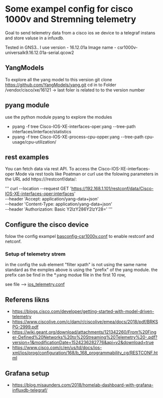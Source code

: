 # Some exampel config for cisco 1000v and Stremning telemetry

Goal to send telemetry data from a cisco ios xe device to a telegraf instans and store valuse in a infuxdb.

Tested in GNS3..
I use version - 16.12.01a
Image name - csr1000v-universalk9.16.12.01a-serial.qcow2

## YangModels

To explore all the yang model to this version
git clone https://github.com/YangModels/yang.git
cd in to Folder /vendor/cisco/xe/16121 -> last foler is related to to the version number

## pyang module

use the python module pyang to explore the modules

- pyang -f tree Cisco-IOS-XE-interfaces-oper.yang --tree-path interfaces/interface/statistics
- pyang -f tree Cisco-IOS-XE-process-cpu-opper.yang --tree-path cpu-usage/cpu-utilization/

## rest examples

You can fetch data via rest API. 
To access the Cisco-IOS-XE-interfaces-oper Mode via rest tools like Poatman or curl use the folowing parameters
in the URL add https://<host>/restconf/data/<YangModel>:<Name>

'''
curl --location --request GET 'https://192.168.1.101/restconf/data/Cisco-IOS-XE-interfaces-oper:interfaces' \
--header 'Accept: application/yang-data+json' \
--header 'Content-Type: application/yang-data+json' \
--header 'Authorization: Basic Y2lzY286Y2lzY28='
'''

## Configure the cisco device

folow the config exampel [basconfig-csr1000v.conf](./basconfig-csr1000v.conf) to enable restconf and netconf.

### Setup of telemetry strem 

in the config the sub element "filter xpath" is not using the same name standard as the exmples above
is using the "prefix" of the yang module. the prefix can be find in the *.yang modue file in the first 10 row,

see file --> [ios_telemetry.conf](./ios_telemetry.conf)

## Referens likns

- https://blogs.cisco.com/developer/getting-started-with-model-driven-telemetry
- https://www.ciscolive.com/c/dam/r/ciscolive/emea/docs/2018/pdf/BRKSPG-2999.pdf
- https://wiki.geant.org/download/attachments/121342260/From%20Finger-Defined%20Networks%20to%20Streaming%20Telemetry%20-.pdf?version=1&modificationDate=1524236282776&api=v2&download=true
- https://www.cisco.com/c/en/us/td/docs/ios-xml/ios/prog/configuration/168/b_168_programmability_cg/RESTCONF.html

## Grafana setup
- https://blog.misaunders.com/2018/homelab-dashboard-with-grafana-influxdb-telegraf/